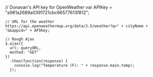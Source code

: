 // Donavan's API key for OpenWeather
    var APIKey = "a981a2689a0391721cbc66577613f812";

    // URL for the weather
    https://api.openweathermap.org/data/2.5/weather?q=" + cityName + "&&appid=" + APIKey;

    // Rough Ajax
    $.ajax({
      url: queryURL,
      method: "GET"
    })
      .then(function(response) {
        console.log("Temperature (F): " + response.main.temp);
      });